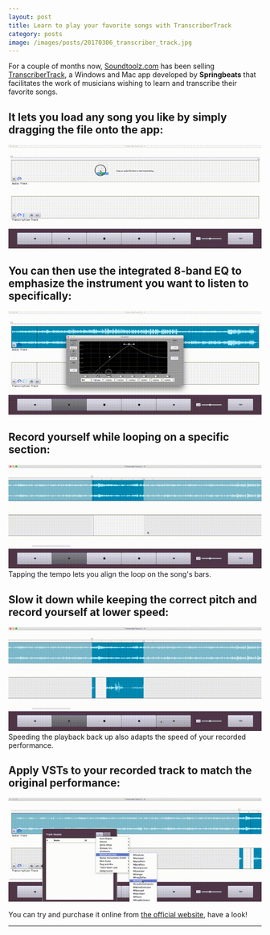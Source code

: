 ```yaml
---
layout: post
title: Learn to play your favorite songs with TranscriberTrack
category: posts
image: /images/posts/20170306_transcriber_track.jpg
---
```


For a couple of months now, [Soundtoolz.com][soundtoolz] has been selling
[TranscriberTrack][tt], a Windows and Mac app developed by **Springbeats**
that facilitates the work of musicians wishing to learn and transcribe
their favorite songs.

## It lets you load any song you like by simply dragging the file onto the app:

![demo1](/images/posts/20170306_transcriber_track_demo1.gif)

## You can then use the integrated 8-band EQ to emphasize the instrument you want to listen to specifically:

![demo2](/images/posts/20170306_transcriber_track_demo2.gif)

## Record yourself while looping on a specific section:

![demo3](/images/posts/20170306_transcriber_track_demo3.gif)
Tapping the tempo lets you align the loop on the song's bars.

## Slow it down while keeping the correct pitch and record yourself at lower speed:

![demo4](/images/posts/20170306_transcriber_track_demo4.gif)
Speeding the playback back up also adapts the speed of your recorded performance.

## Apply VSTs to your recorded track to match the original performance:

![demo5](/images/posts/20170306_transcriber_track_demo5.gif)

You can try and purchase it online from [the official website][tt], have a look!

---

[soundtoolz]: http://soundtoolz.com/
[tt]: http://transcribertrack.website/
